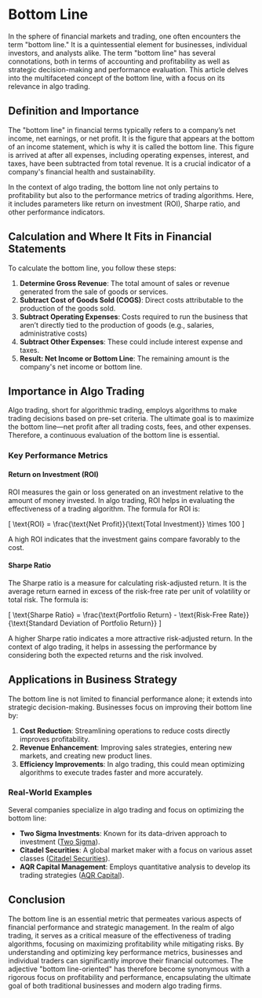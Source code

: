 # Bottom Line

In the sphere of financial markets and trading, one often encounters the term "bottom line." It is a quintessential element for businesses, individual investors, and analysts alike. The term "bottom line" has several connotations, both in terms of accounting and profitability as well as strategic decision-making and performance evaluation. This article delves into the multifaceted concept of the bottom line, with a focus on its relevance in algo trading.

## Definition and Importance

The "bottom line" in financial terms typically refers to a company’s net income, net earnings, or net profit. It is the figure that appears at the bottom of an income statement, which is why it is called the bottom line. This figure is arrived at after all expenses, including operating expenses, interest, and taxes, have been subtracted from total revenue. It is a crucial indicator of a company's financial health and sustainability.

In the context of algo trading, the bottom line not only pertains to profitability but also to the performance metrics of trading algorithms. Here, it includes parameters like return on investment (ROI), Sharpe ratio, and other performance indicators.

## Calculation and Where It Fits in Financial Statements

To calculate the bottom line, you follow these steps:

1. **Determine Gross Revenue**: The total amount of sales or revenue generated from the sale of goods or services.
2. **Subtract Cost of Goods Sold (COGS)**: Direct costs attributable to the production of the goods sold.
3. **Subtract Operating Expenses**: Costs required to run the business that aren’t directly tied to the production of goods (e.g., salaries, administrative costs)
4. **Subtract Other Expenses**: These could include interest expense and taxes.
5. **Result: Net Income or Bottom Line**: The remaining amount is the company's net income or bottom line.

## Importance in Algo Trading

Algo trading, short for algorithmic trading, employs algorithms to make trading decisions based on pre-set criteria. The ultimate goal is to maximize the bottom line—net profit after all trading costs, fees, and other expenses. Therefore, a continuous evaluation of the bottom line is essential.

### Key Performance Metrics

#### Return on Investment (ROI)
ROI measures the gain or loss generated on an investment relative to the amount of money invested. In algo trading, ROI helps in evaluating the effectiveness of a trading algorithm. The formula for ROI is:

\[ \text{ROI} = \frac{\text{Net Profit}}{\text{Total Investment}} \times 100 \]

A high ROI indicates that the investment gains compare favorably to the cost.

#### Sharpe Ratio
The Sharpe ratio is a measure for calculating risk-adjusted return. It is the average return earned in excess of the risk-free rate per unit of volatility or total risk. The formula is:

\[ \text{Sharpe Ratio} = \frac{\text{Portfolio Return} - \text{Risk-Free Rate}}{\text{Standard Deviation of Portfolio Return}} \]

A higher Sharpe ratio indicates a more attractive risk-adjusted return. In the context of algo trading, it helps in assessing the performance by considering both the expected returns and the risk involved.

## Applications in Business Strategy

The bottom line is not limited to financial performance alone; it extends into strategic decision-making. Businesses focus on improving their bottom line by:

1. **Cost Reduction**: Streamlining operations to reduce costs directly improves profitability.
2. **Revenue Enhancement**: Improving sales strategies, entering new markets, and creating new product lines.
3. **Efficiency Improvements**: In algo trading, this could mean optimizing algorithms to execute trades faster and more accurately.

### Real-World Examples

Several companies specialize in algo trading and focus on optimizing the bottom line:

- **Two Sigma Investments**: Known for its data-driven approach to investment ([Two Sigma](https://www.twosigma.com/)).
- **Citadel Securities**: A global market maker with a focus on various asset classes ([Citadel Securities](https://www.citadelsecurities.com/)).
- **AQR Capital Management**: Employs quantitative analysis to develop its trading strategies ([AQR Capital](https://www.aqr.com/)).

## Conclusion

The bottom line is an essential metric that permeates various aspects of financial performance and strategic management. In the realm of algo trading, it serves as a critical measure of the effectiveness of trading algorithms, focusing on maximizing profitability while mitigating risks. By understanding and optimizing key performance metrics, businesses and individual traders can significantly improve their financial outcomes. The adjective "bottom line-oriented" has therefore become synonymous with a rigorous focus on profitability and performance, encapsulating the ultimate goal of both traditional businesses and modern algo trading firms.